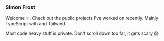 ### Simon Frost

Welcome ✨. Check out the public projects I've worked on recently. Mainly TypeScript with and Tailwind

Most code heavy stuff is private. Don't scroll down too far, it gets scary 😱
